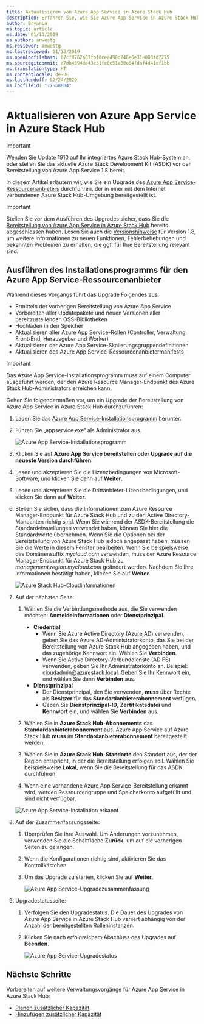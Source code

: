 ```yaml
---
title: Aktualisieren von Azure App Service in Azure Stack Hub
description: Erfahren Sie, wie Sie Azure App Service in Azure Stack Hub aktualisieren.
author: BryanLa
ms.topic: article
ms.date: 01/13/2019
ms.author: anwestg
ms.reviewer: anwestg
ms.lastreviewed: 01/13/2019
ms.openlocfilehash: 07cf0762a87fbf0cea490d246e6e31e003fd7275
ms.sourcegitcommit: a7db4594de43c31fe0c51e60e84fdaf4d41ef1bb
ms.translationtype: HT
ms.contentlocale: de-DE
ms.lasthandoff: 02/24/2020
ms.locfileid: "77568604"
---
```

# <a name="update-azure-app-service-on-azure-stack-hub"></a>Aktualisieren von Azure App Service in Azure Stack Hub

> [!IMPORTANT]
> Wenden Sie Update 1910 auf Ihr integriertes Azure Stack Hub-System an, oder stellen Sie das aktuelle Azure Stack Development Kit (ASDK) vor der Bereitstellung von Azure App Service 1.8 bereit.

In diesem Artikel erläutern wir, wie Sie ein Upgrade des [Azure App Service-Ressourcenanbieters](azure-stack-app-service-overview.md) durchführen, der in einer mit dem Internet verbundenen Azure Stack Hub-Umgebung bereitgestellt ist.

> [!IMPORTANT]
> Stellen Sie vor dem Ausführen des Upgrades sicher, dass Sie die [Bereitstellung von Azure App Service in Azure Stack Hub](azure-stack-app-service-deploy.md) bereits abgeschlossen haben. Lesen Sie auch die [Versionshinweise](azure-stack-app-service-release-notes-update-eight.md) für Version 1.8, um weitere Informationen zu neuen Funktionen, Fehlerbehebungen und bekannten Problemen zu erhalten, die ggf. für Ihre Bereitstellung relevant sind.

## <a name="run-the-azure-app-service-resource-provider-installer"></a>Ausführen des Installationsprogramms für den Azure App Service-Ressourcenanbieter

Während dieses Vorgangs führt das Upgrade Folgendes aus:

* Ermitteln der vorherigen Bereitstellung von Azure App Service
* Vorbereiten aller Updatepakete und neuen Versionen aller bereitzustellenden OSS-Bibliotheken
* Hochladen in den Speicher
* Aktualisieren aller Azure App Service-Rollen (Controller, Verwaltung, Front-End, Herausgeber und Worker)
* Aktualisieren der Azure App Service-Skalierungsgruppendefinitionen
* Aktualisieren des Azure App Service-Ressourcenanbietermanifests

> [!IMPORTANT]
> Das Azure App Service-Installationsprogramm muss auf einem Computer ausgeführt werden, der den Azure Resource Manager-Endpunkt des Azure Stack Hub-Administrators erreichen kann.

Gehen Sie folgendermaßen vor, um ein Upgrade der Bereitstellung von Azure App Service in Azure Stack Hub durchzuführen:

1. Laden Sie das [Azure App Service-Installationsprogramm](https://aka.ms/appsvcupdate8installer) herunter.

2. Führen Sie „appservice.exe“ als Administrator aus.

    ![Azure App Service-Installationsprogramm][1]

3. Klicken Sie auf **Azure App Service bereitstellen oder Upgrade auf die neueste Version durchführen**.

4. Lesen und akzeptieren Sie die Lizenzbedingungen von Microsoft-Software, und klicken Sie dann auf **Weiter**.

5. Lesen und akzeptieren Sie die Drittanbieter-Lizenzbedingungen, und klicken Sie dann auf **Weiter**.

6. Stellen Sie sicher, dass die Informationen zum Azure Resource Manager-Endpunkt für Azure Stack Hub und zu den Active Directory-Mandanten richtig sind. Wenn Sie während der ASDK-Bereitstellung die Standardeinstellungen verwendet haben, können Sie hier die Standardwerte übernehmen. Wenn Sie die Optionen bei der Bereitstellung von Azure Stack Hub jedoch angepasst haben, müssen Sie die Werte in diesem Fenster bearbeiten. Wenn Sie beispielsweise das Domänensuffix *mycloud.com* verwenden, muss der Azure Resource Manager-Endpunkt für Azure Stack Hub zu *management.region.mycloud.com* geändert werden. Nachdem Sie Ihre Informationen bestätigt haben, klicken Sie auf **Weiter**.

    ![Azure Stack Hub-Cloudinformationen][2]

7. Auf der nächsten Seite:

    1. Wählen Sie die Verbindungsmethode aus, die Sie verwenden möchten: **Anmeldeinformationen** oder **Dienstprinzipal**.
        - **Credential**
            - Wenn Sie Azure Active Directory (Azure AD) verwenden, geben Sie das Azure AD-Administratorkonto, das Sie bei der Bereitstellung von Azure Stack Hub angegeben haben, und das zugehörige Kennwort ein. Wählen Sie **Verbinden**.
            - Wenn Sie Active Directory-Verbunddienste (AD FS) verwenden, geben Sie Ihr Administratorkonto an. Beispiel: cloudadmin@azurestack.local. Geben Sie Ihr Kennwort ein, und wählen Sie dann **Verbinden** aus.
        - **Dienstprinzipal**
            - Der Dienstprinzipal, den Sie verwenden, **muss** über Rechte als **Besitzer** für das **Standardanbieterabonnement** verfügen.
            - Geben Sie **Dienstprinzipal-ID**, **Zertifikatsdatei** und **Kennwort** ein, und wählen Sie **Verbinden** aus.

    1. Wählen Sie in **Azure Stack Hub-Abonnements** das **Standardanbieterabonnement** aus.    Azure App Service auf Azure Stack Hub **muss** im **Standardanbieterabonnement** bereitgestellt werden.

    1. Wählen Sie in **Azure Stack Hub-Standorte** den Standort aus, der der Region entspricht, in der die Bereitstellung erfolgen soll. Wählen Sie beispielsweise **Lokal**, wenn Sie die Bereitstellung für das ASDK durchführen.

    1. Wenn eine vorhandene Azure App Service-Bereitstellung erkannt wird, werden Ressourcengruppe und Speicherkonto aufgefüllt und sind nicht verfügbar.

      ![Azure App Service-Installation erkannt][3]

8. Auf der Zusammenfassungsseite:
   1. Überprüfen Sie Ihre Auswahl. Um Änderungen vorzunehmen, verwenden Sie die Schaltfläche **Zurück**, um auf die vorherigen Seiten zu gelangen.
   2. Wenn die Konfigurationen richtig sind, aktivieren Sie das Kontrollkästchen.
   3. Um das Upgrade zu starten, klicken Sie auf **Weiter**.

       ![Azure App Service-Upgradezusammenfassung][4]

9. Upgradestatusseite:
    1. Verfolgen Sie den Upgradestatus. Die Dauer des Upgrades von Azure App Service in Azure Stack Hub variiert abhängig von der Anzahl der bereitgestellten Rolleninstanzen.
    2. Klicken Sie nach erfolgreichem Abschluss des Upgrades auf **Beenden**.

        ![Azure App Service-Upgradestatus][5]

<!--Image references-->
[1]: ./media/azure-stack-app-service-update/app-service-exe.png
[2]: ./media/azure-stack-app-service-update/app-service-azure-resource-manager-endpoints.png
[3]: ./media/azure-stack-app-service-update/app-service-installation-detected.png
[4]: ./media/azure-stack-app-service-update/app-service-upgrade-summary.png
[5]: ./media/azure-stack-app-service-update/app-service-upgrade-complete.png

## <a name="next-steps"></a>Nächste Schritte

Vorbereiten auf weitere Verwaltungsvorgänge für Azure App Service in Azure Stack Hub:

* [Planen zusätzlicher Kapazität](azure-stack-app-service-capacity-planning.md)
* [Hinzufügen zusätzlicher Kapazität](azure-stack-app-service-add-worker-roles.md)
